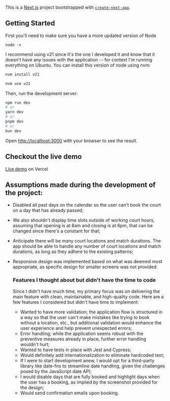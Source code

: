 This is a [Next.js](https://nextjs.org/) project bootstrapped with [`create-next-app`](https://github.com/vercel/next.js/tree/canary/packages/create-next-app).

## Getting Started
First you'll need to make sure you have a more updated version of Node

``node -v``

I recommend using v21 since it's the one I developed it and know that it doesn't have any issues with the application -- for context I'm running everything on Ubuntu.
You can install this version of node using nvm:

```bash
nvm install v21

nvm use v21
```

Then, run the development server:

```bash
npm run dev
# or
yarn dev
# or
pnpm dev
# or
bun dev
```

Open [http://localhost:3000](http://localhost:3000) with your browser to see the result.

## Checkout the live demo
[Live demo](https://tennis-court-booking-two.vercel.app/) on Vercel

## Assumptions made during the development of the project:

- Disabled all past days on the calendar so the user can't book the court on a day that has already passed;
- We also shouldn't display time slots outside of working court hours, assuming that opening is at 8am and closing is at 6pm, that can be changed since there's a constant for that;
- Anticipate there will be many court locations and match durations. The app should be able to handle any number of court locations and match durations, as long as they adhere to the existing patterns;
- Responsive design was implemented based on what was deemed most appropriate, as specific design for smaller screens was not provided.

  ### Features I thought about but didn't have the time to code
  Since I didn't have much time, my primary focus was on delivering the main feature with clean, maintainable, and high-quality code. Here are a few features I considered but didn't have time to implement:
  - Wanted to have more validation; the application flow is structured in a way so that the user can't make mistakes like trying to book without a location, etc., but additional validation would enhance the user experience and help prevent unexpected errors;
  - Error handling; while the application seems robust with the preventive measures already in place, further error handling wouldn't hurt;
  - Wanted to have tests in place with Jest and Cypress;
  - Would definitely add internationalization to eliminate hardcoded text;
  - If I were to start development anew, I would opt for a third-party library like date-fns to streamline date handling, given the challenges posed by the JavaScript date API;
  - I would disable days that are fully booked and highlight days when the user has a booking, as implied by the screenshot provided for the design;
  - Would send confirmation emails upon booking.
